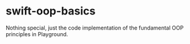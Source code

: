 # swift-oop-basics
Nothing special, just the code implementation of the fundamental OOP principles in Playground.
